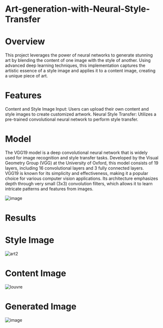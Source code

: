 # Art-generation-with-Neural-Style-Transfer

# Overview

This project leverages the power of neural networks to generate stunning art by blending the content of one image with the style of another. Using advanced deep learning techniques, this implementation captures the artistic essence of a style image and applies it to a content image, creating a unique piece of art.

# Features
Content and Style Image Input: Users can upload their own content and style images to create customized artwork.
Neural Style Transfer: Utilizes a pre-trained convolutional neural network to perform style transfer.

# Model
The VGG19 model is a deep convolutional neural network that is widely used for image recognition and style transfer tasks. Developed by the Visual Geometry Group (VGG) at the University of Oxford, this model consists of 19 layers, including 16 convolutional layers and 3 fully connected layers. VGG19 is known for its simplicity and effectiveness, making it a popular choice for various computer vision applications. Its architecture emphasizes depth through very small (3x3) convolution filters, which allows it to learn intricate patterns and features from images.

![image](https://github.com/user-attachments/assets/a71b4039-69a3-45fa-a412-80af83cd62c8)

# Results
# Style Image
![art2](https://github.com/user-attachments/assets/8ab86c10-5a4b-4273-8f09-2af75d0c27b7)

# Content Image
![louvre](https://github.com/user-attachments/assets/48892414-660f-40bc-87df-b7ed1b9862bf)

# Generated Image
![image](https://github.com/user-attachments/assets/97a88907-7c61-45f6-92ba-8d6ccd03b377)



